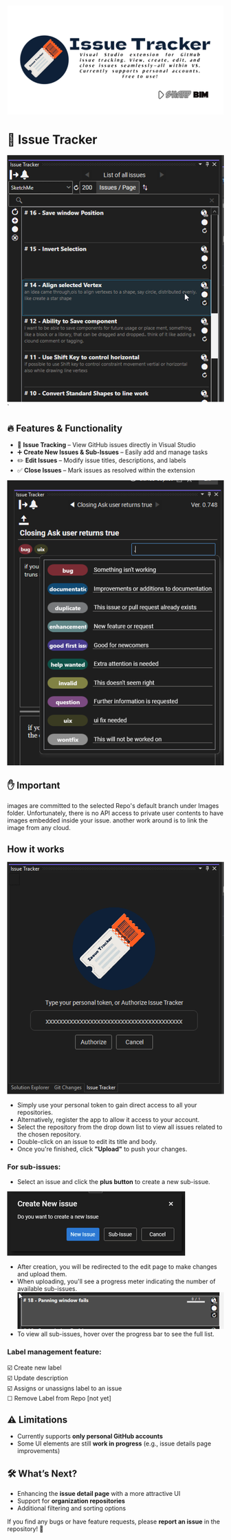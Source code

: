 ﻿![GitTracker_RepoCard](Images/GitTracker_RepoCard.png)

# 🚀 Issue Tracker

![OverView_Header](Images/OverView_Header.png)`

## 🔥 Features & Functionality  
- 📌 **Issue Tracking** – View GitHub issues directly in Visual Studio  
- ➕ **Create New Issues & Sub-Issues** – Easily add and manage tasks  
- ✏️ **Edit Issues** – Modify issue titles, descriptions, and labels  
- ✅ **Close Issues** – Mark issues as resolved within the extension  

![OverView_Labels](Images/Overview_Labels.png)

## :hand: Important
images are committed to the selected Repo's default branch under Images folder. Unfortunately, there is no API access to private user contents to have images embedded inside your issue. another work around is to link the image from any cloud.

## How it works
![Overview_Login](Images/overview_login.png)
- Simply use your personal token to gain direct access to all your repositories.
- Alternatively, register the app to allow it access to your account.
- Select the repository from the drop down list to view all issues related to the chosen repository.
- Double-click on an issue to edit its title and body.
- Once you're finished, click **"Upload"** to push your changes.

### For sub-issues:
  - Select an issue and click the **plus button** to create a new sub-issue.

![OverView_CreateIssue](Images/Overview_CreateIssue.png)
  
  - After creation, you will be redirected to the edit page to make changes and upload them.
  - When uploading, you'll see a progress meter indicating the number of available sub-issues.
  ![Overview_Login](Images/overview_subissue.png)
  - To view all sub-issues, hover over the progress bar to see the full list.

### Label management feature:
☑️ Create new label  
☑️ Update description  
☑️ Assigns or unassigns label to an issue  
☐ Remove Label from Repo [not yet]  


## ⚠️ Limitations  
- Currently supports **only personal GitHub accounts**  
- Some UI elements are still **work in progress** (e.g., issue details page improvements)  

## 🛠️ What’s Next?  
- Enhancing the **issue detail page** with a more attractive UI  
- Support for **organization repositories**  
- Additional filtering and sorting options  

If you find any bugs or have feature requests, please **report an issue** in the repository! 🚀  
